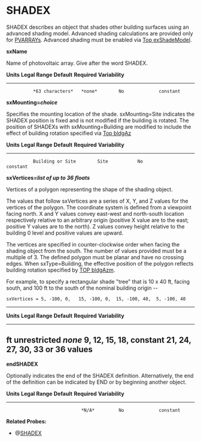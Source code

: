 # SHADEX

SHADEX describes an object that shades other building surfaces using an advanced shading model.  Advanced shading calculations are provided only for [PVARRAYs](#pvarray). Advanced shading must be enabled via [Top exShadeModel](#top-model-control-items).

**sxName**

Name of photovoltaic array. Give after the word SHADEX.

  **Units**   **Legal Range**   **Default**   **Required**   **Variability**
  ----------- ----------------- ------------- -------------- -----------------
              *63 characters*   *none*        No             constant

**sxMounting=*choice***

Specifies the mounting location of the shade.  sxMounting=Site indicates the SHADEX position is fixed and is not modified if the building is rotated.  The position of SHADEXs with sxMounting=Building are modified to include the effect of building rotation specified via [Top bldgAz](#bldgAzm)

  **Units**   **Legal Range**        **Default**   **Required**   **Variability**
  ----------- ---------------------- ------------- -------------- -----------------
              Building or Site        Site           No             constant

**sxVertices=*list of up to 36 floats***

Vertices of a polygon representing the shape of the shading object.

The values that follow sxVertices are a series of X, Y, and Z values for the vertices of the polygon. The coordinate system is defined from a viewpoint facing north.  X and Y values convey east-west and north-south location respectively relative to an arbitrary origin (positive X value are to the east; positive Y values are to the north).  Z values convey height relative to the building 0 level and positive values are upward.

The vertices are specified in counter-clockwise order when facing the shading object from the south.  The number of values provided must be a multiple of 3.  The defined polygon must be planar and have no crossing edges.  When sxType=Building, the effective position of the polygon reflects building rotation specified by [TOP bldgAzm](#top-general-data-items).

For example, to specify a rectangular shade "tree" that is 10 x 40 ft, facing south, and 100 ft to the south of the nominal building origin --

    sxVertices = 5, -100, 0,   15, -100, 0,  15, -100, 40,  5, -100, 40

  ----------------------------------------------------------------------
  **Units** **Legal Range** **Default** **Required**     **Variability**
  --------- --------------- ----------- ---------------- ---------------
  ft         unrestricted     *none*     9, 12, 15, 18,      constant
                                         21, 24, 27, 30,
                                         33 or 36
                                         values
  ----------------------------------------------------------------------

**endSHADEX**

Optionally indicates the end of the SHADEX definition. Alternatively, the end of the definition can be indicated by END or by beginning another object.

  **Units**   **Legal Range**   **Default**   **Required**   **Variability**
  ----------- ----------------- ------------- -------------- -----------------
                                *N/A*         No             constant

**Related Probes:**

- @[SHADEX](#p_shadex)
